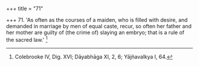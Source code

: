 +++
title = "71"

+++
71. 'As often as the courses of a maiden, who is filled with desire, and demanded in marriage by men of equal caste, recur, so often her father and her mother are guilty of (the crime of) slaying an embryo; that is a rule of the sacred law.' [^49] 


[^49]:  Colebrooke IV, Dig. XVI; Dāyabhāga XI, 2, 6; Yājñavalkya I, 64.
